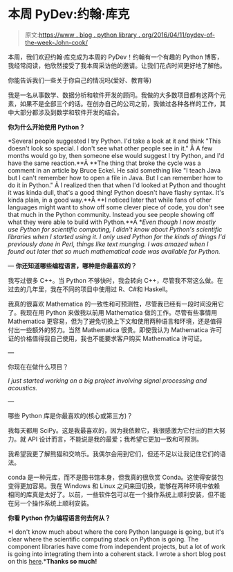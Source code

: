 # 本周 PyDev:约翰·库克

> 原文:[https://www . blog . python library . org/2016/04/11/pydev-of-the-week-John-cook/](https://www.blog.pythonlibrary.org/2016/04/11/pydev-of-the-week-john-cook/)

本周，我们欢迎约翰·库克成为本周的 PyDev！约翰有一个有趣的 Python 博客，我经常阅读，他欣然接受了我本周采访他的邀请。让我们花点时间更好地了解他。

你能告诉我们一些关于你自己的情况吗(爱好、教育等)

我是一名从事数学、数据分析和软件开发的顾问。我做的大多数项目都有这两个元素，如果不是全部三个的话。在创办自己的公司之前，我做过各种各样的工作，其中大部分都涉及到数学和软件开发的结合。

**你为什么开始使用 Python？**

*Several people suggested I try Python. I'd take a look at it and think "This doesn't look so special. I don't see what other people see in it." Â A few months would go by, then someone else would suggest I try Python, and I'd have the same reaction.**Â **The thing that broke the cycle was a comment in an article by Bruce Eckel. He said something like "I teach Java but I can't remember how to open a file in Java. But I can remember how to do it in Python." Â I realized then that when I'd looked at Python and thought it was kinda dull, that's a good thing! Python doesn't have flashy syntax. It's kinda plain, in a good way.**Â **I noticed later that while fans of other languages might want to show off some clever piece of code, you don't see that much in the Python community. Instead you see people showing off what they were able to build with Python.**Â **Even though I now mostly use Python for scientific computing, I didn't know about Python's scientific libraries when I started using it. I only used Python for the kinds of things I'd previously done in Perl, things like text munging. I was amazed when I found out later that so much mathematical code was available for Python.*

—
**你还知道哪些编程语言，哪种是你最喜欢的？**

我写过很多 C++。当 Python 不够快时，我会转向 C++，尽管我不常这么做。在过去的几年里，我在不同的项目中使用过 R、C#和 Haskell。

我真的很喜欢 Mathematica 的一致性和可预测性，尽管我已经有一段时间没用它了。我现在用 Python 来做我以前用 Mathematica 做的工作。尽管有些事情用 Mathematica 更容易，但为了避免切换上下文和使用两种语言和环境，还是值得付出一些额外的努力。当然 Mathematica 很贵。即使我认为 Mathematica 许可证的价格值得我自己使用，我也不能要求客户购买 Mathematica 许可证。

—

你现在在做什么项目？

*I just started working on a big project involving signal processing and acoustics.*

—

哪些 Python 库是你最喜欢的(核心或第三方)？

我每天都用 SciPy。这是我最喜欢的，因为我依赖它，我很感激为它付出的巨大努力。就 API 设计而言，不能说是我的最爱；我希望它更加一致和可预测。

我希望我更了解熊猫和交响乐。我偶尔会用到它们，但还不足以让我记住它们的语法。

conda 是一种元库，而不是图书馆本身，但我真的很欣赏 Conda。这使得安装包变得更加容易。我在 Windows 和 Linux 之间来回切换，能够在两种环境中依赖相同的库真是太好了。以前，一些软件包可以在一个操作系统上顺利安装，但不能在另一个操作系统上顺利安装。

**你看 Python 作为编程语言何去何从？**

*I don't know much about where the core Python language is going, but it's clear where the scientific computing stack on Python is going. The component libraries have come from independent projects, but a lot of work is going into integrating them into a coherent stack. I wrote a short blog post on this [here](http://www.johndcook.com/blog/2015/07/16/scientific-computing-in-python/).***Thanks so much!**